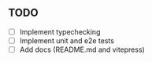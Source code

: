 ## TODO

- [ ] Implement typechecking
- [ ] Implement unit and e2e tests
- [ ] Add docs (README.md and vitepress)
